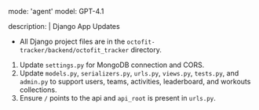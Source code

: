mode: 'agent'
model: GPT-4.1

description: |
  Django App Updates

  - All Django project files are in the `octofit-tracker/backend/octofit_tracker` directory.

  1. Update `settings.py` for MongoDB connection and CORS.
  2. Update `models.py`, `serializers.py`, `urls.py`, `views.py`, `tests.py`, and `admin.py` to support users, teams, activities, leaderboard, and workouts collections.
  3. Ensure `/` points to the api and `api_root` is present in `urls.py`.